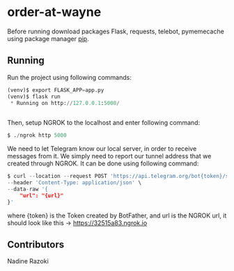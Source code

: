# order-at-wayne

Before running download packages Flask, requests, telebot, pymemecache using  package manager [pip](https://pip.pypa.io/en/stable/).


## Running

Run the project using following commands:

```python
(venv)$ export FLASK_APP=app.py
(venv)$ flask run
 * Running on http://127.0.0.1:5000/
 
```

Then, setup NGROK to the localhost and enter following command:

```python
$ ./ngrok http 5000
```

We need to let Telegram know our local server, in order to receive messages from it. We simply need to report our tunnel address that we created through NGROK.
It can be done using following command:

```python
$ curl --location --request POST 'https://api.telegram.org/bot{token}/setWebhook' \
--header 'Content-Type: application/json' \
--data-raw '{
    "url": "{url}"
}'
```

where {token} is the Token created by BotFather,
and url is the NGROK url, it should look like this ->  https://32515a83.ngrok.io


## Contributors

Nadine Razoki


